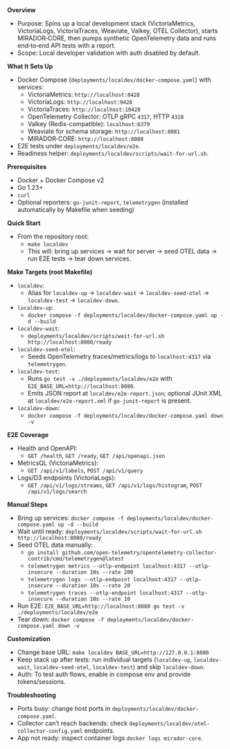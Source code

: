 **Overview**
- Purpose: Spins up a local development stack (VictoriaMetrics, VictoriaLogs, VictoriaTraces, Weaviate, Valkey, OTEL Collector), starts MIRADOR‑CORE, then pumps synthetic OpenTelemetry data and runs end‑to‑end API tests with a report.
- Scope: Local developer validation with auth disabled by default.

**What It Sets Up**
- Docker Compose (`deployments/localdev/docker-compose.yaml`) with services:
  - VictoriaMetrics: `http://localhost:8428`
  - VictoriaLogs: `http://localhost:9428`
  - VictoriaTraces: `http://localhost:10428`
  - OpenTelemetry Collector: OTLP gRPC `4317`, HTTP `4318`
  - Valkey (Redis-compatible): `localhost:6379`
  - Weaviate for schema storage: `http://localhost:8081`
  - MIRADOR‑CORE: `http://localhost:8080`
- E2E tests under `deployments/localdev/e2e`.
- Readiness helper: `deployments/localdev/scripts/wait-for-url.sh`.

**Prerequisites**
- Docker + Docker Compose v2
- Go 1.23+
- `curl`
- Optional reporters: `go-junit-report`, `telemetrygen` (installed automatically by Makefile when seeding)

**Quick Start**
- From the repository root:
  - `make localdev`
  - This will: bring up services → wait for server → seed OTEL data → run E2E tests → tear down services.

**Make Targets (root Makefile)**
- `localdev`:
  - Alias for `localdev-up` → `localdev-wait` → `localdev-seed-otel` → `localdev-test` → `localdev-down`.
- `localdev-up`:
  - `docker compose -f deployments/localdev/docker-compose.yaml up -d --build`
- `localdev-wait`:
  - `deployments/localdev/scripts/wait-for-url.sh http://localhost:8080/ready`
- `localdev-seed-otel`:
  - Seeds OpenTelemetry traces/metrics/logs to `localhost:4317` via `telemetrygen`.
- `localdev-test`:
  - Runs `go test -v ./deployments/localdev/e2e` with `E2E_BASE_URL=http://localhost:8080`.
  - Emits JSON report at `localdev/e2e-report.json`; optional JUnit XML at `localdev/e2e-report.xml` if `go-junit-report` is present.
- `localdev-down`:
  - `docker compose -f deployments/localdev/docker-compose.yaml down -v`

**E2E Coverage**
- Health and OpenAPI:
  - `GET /health`, `GET /ready`, `GET /api/openapi.json`
- MetricsQL (VictoriaMetrics):
  - `GET /api/v1/labels`, `POST /api/v1/query`
- Logs/D3 endpoints (VictoriaLogs):
  - `GET /api/v1/logs/streams`, `GET /api/v1/logs/histogram`, `POST /api/v1/logs/search`

**Manual Steps**
- Bring up services: `docker compose -f deployments/localdev/docker-compose.yaml up -d --build`
- Wait until ready: `deployments/localdev/scripts/wait-for-url.sh http://localhost:8080/ready`
- Seed OTEL data manually:
  - `go install github.com/open-telemetry/opentelemetry-collector-contrib/cmd/telemetrygen@latest`
  - `telemetrygen metrics --otlp-endpoint localhost:4317 --otlp-insecure --duration 10s --rate 200`
  - `telemetrygen logs --otlp-endpoint localhost:4317 --otlp-insecure --duration 10s --rate 20`
  - `telemetrygen traces --otlp-endpoint localhost:4317 --otlp-insecure --duration 10s --rate 10`
- Run E2E: `E2E_BASE_URL=http://localhost:8080 go test -v ./deployments/localdev/e2e`
- Tear down: `docker compose -f deployments/localdev/docker-compose.yaml down -v`

**Customization**
- Change base URL: `make localdev BASE_URL=http://127.0.0.1:8080`
- Keep stack up after tests: run individual targets (`localdev-up`, `localdev-wait`, `localdev-seed-otel`, `localdev-test`) and skip `localdev-down`.
- Auth: To test auth flows, enable in compose env and provide tokens/sessions.

**Troubleshooting**
- Ports busy: change host ports in `deployments/localdev/docker-compose.yaml`.
- Collector can’t reach backends: check `deployments/localdev/otel-collector-config.yaml` endpoints.
- App not ready: inspect container logs `docker logs mirador-core`.


